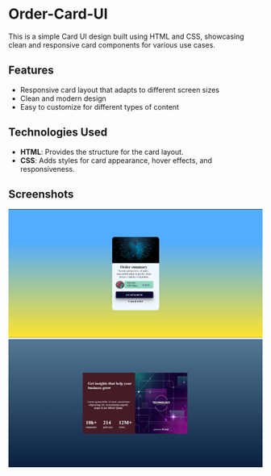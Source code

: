 # Order-Card-UI


This is a simple Card UI design built using HTML and CSS, showcasing clean and responsive card components for various use cases.

## Features

- Responsive card layout that adapts to different screen sizes
- Clean and modern design
- Easy to customize for different types of content

## Technologies Used

- **HTML**: Provides the structure for the card layout.
- **CSS**: Adds styles for card appearance, hover effects, and responsiveness.

## Screenshots

![Screenshot of Card UI](assets/Screenshot1.png)
![Screenshot of Card UI](assets/Screenshot2.png)
